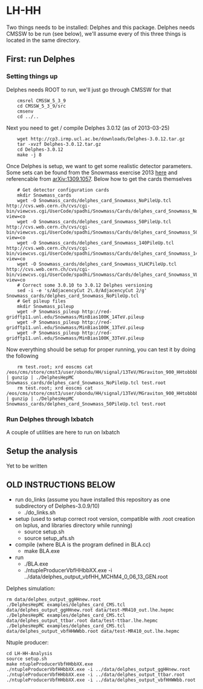 LH-HH
=====
  
  Two things needs to be installed: Delphes and this package. Delphes needs CMSSW to be run (see below), we'll assume every of this three things is located in the same directory.

## First: run Delphes

### Setting things up

Delphes needs ROOT to run, we'll just go through CMSSW for that

        cmsrel CMSSW_5_3_9
        cd CMSSW_5_3_9/src
        cmsenv
        cd ../..
        
Next you need to get / compile Delphes 3.0.12 (as of 2013-03-25)

        wget http://cp3.irmp.ucl.ac.be/downloads/Delphes-3.0.12.tar.gz
        tar -xvzf Delphes-3.0.12.tar.gz
        cd Delphes-3.0.12
        make -j 8

Once Delphes is setup, we want to get some realistic detector parameters. Some sets can be found from the Snowmass exercise 2013 [here](http://www.snowmass2013.org/tiki-index.php?page=Energy_Frontier_FastSimulation) and referencable from [arXiv:1309.1057](http://arxiv.org/abs/1309.1057). Below how to get the cards themselves

        # Get detector configuration cards
        mkdir Snowmass_cards
        wget -O Snowmass_cards/delphes_card_Snowmass_NoPileUp.tcl http://cvs.web.cern.ch/cvs/cgi-bin/viewcvs.cgi/UserCode/spadhi/Snowmass/Cards/delphes_card_Snowmass_NoPileUp.tcl?view=co
        wget -O Snowmass_cards/delphes_card_Snowmass_50PileUp.tcl http://cvs.web.cern.ch/cvs/cgi-bin/viewcvs.cgi/UserCode/spadhi/Snowmass/Cards/delphes_card_Snowmass_50PileUp.tcl?view=co
        wget -O Snowmass_cards/delphes_card_Snowmass_140PileUp.tcl http://cvs.web.cern.ch/cvs/cgi-bin/viewcvs.cgi/UserCode/spadhi/Snowmass/Cards/delphes_card_Snowmass_140PileUp.tcl?view=co
        wget -O Snowmass_cards/delphes_card_Snowmass_VLHCPileUp.tcl http://cvs.web.cern.ch/cvs/cgi-bin/viewcvs.cgi/UserCode/spadhi/Snowmass/Cards/delphes_card_Snowmass_VLHCPileUp.tcl?view=co
        # Correct some 3.0.10 to 3.0.12 Delphes versioning
        sed -i -e 's/AdjacencyCut 2\.0/AdjacencyCut 2/g' Snowmass_cards/delphes_card_Snowmass_NoPileUp.tcl
        # Get pileup files
        mkdir Snowmass_pileup
        wget -P Snowmass_pileup http://red-gridftp11.unl.edu/Snowmass/MinBias100K_14TeV.pileup
        wget -P Snowmass_pileup http://red-gridftp11.unl.edu/Snowmass/MinBias100K_13TeV.pileup
        wget -P Snowmass_pileup http://red-gridftp11.unl.edu/Snowmass/MinBias100K_33TeV.pileup
        
Now everything should be setup for proper running, you can test it by doing the following

        rm test.root; xrd eoscms cat /eos/cms/store/cmst3/user/obondu/HH/signal/13TeV/MGraviton_900_HHtobbbb.hepmc.gz | gunzip | ./DelphesHepMC Snowmass_cards/delphes_card_Snowmass_NoPileUp.tcl test.root
        rm test.root; xrd eoscms cat /eos/cms/store/cmst3/user/obondu/HH/signal/13TeV/MGraviton_900_HHtobbbb.hepmc.gz | gunzip | ./DelphesHepMC Snowmass_cards/delphes_card_Snowmass_50PileUp.tcl test.root

### Run Delphes through lxbatch

A couple of utilities are here to run on lxbatch

## Setup the analysis

Yet to be written

## OLD INSTRUCTIONS BELOW

<ul>
  <li>run do_links (assume you have installed this repository as one subdirectory of Delphes-3.0.9/10)
    <ul>
      <li>./do_links.sh</li>
    </ul>
  </li>
  <li>setup (used to setup correct root version, compatible with .root creation on lxplus, and libraries directory while running)
    <ul>
      <li>source setup.sh</li>
      <li>source setup_afs.sh</li>
    </ul>
  </li>
  <li>compile (where BLA is the program defined in BLA.cc)
    <ul>
      <li>make BLA.exe</li>
    </ul>
  </li>
  <li>run
    <ul>
      <li>./BLA.exe</li>
      <li>./ntupleProducerVbfHHbbXX.exe -i ../data/delphes_output_vbfHH_MCHM4_0_06_13_GEN.root</li>
    </ul>
  </li>
</ul>






Delphes simulation:

    rm data/delphes_output_ggHHnew.root
    ./DelphesHepMC examples/delphes_card_CMS.tcl data/delphes_output_ggHHnew.root data/test-MR410_out.lhe.hepmc
    ./DelphesHepMC examples/delphes_card_CMS.tcl data/delphes_output_ttbar.root data/test-ttbar.lhe.hepmc
    ./DelphesHepMC examples/delphes_card_CMS.tcl data/delphes_output_vbfHHWWbb.root data/test-MR410_out.lhe.hepmc
    

Ntuple producer:

    cd LH-HH-Analysis
    source setup.sh 
    make ntupleProducerVbfHHbbXX.exe
    ./ntupleProducerVbfHHbbXX.exe -i ../data/delphes_output_ggHHnew.root
    ./ntupleProducerVbfHHbbXX.exe -i ../data/delphes_output_ttbar.root
    ./ntupleProducerVbfHHbbXX.exe -i ../data/delphes_output_vbfHHWWbb.root
